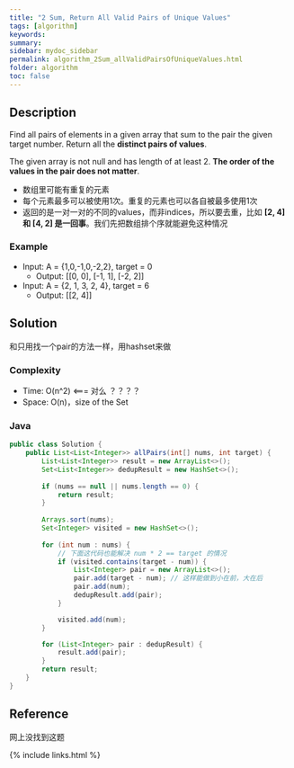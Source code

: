 ```yaml
---
title: "2 Sum, Return All Valid Pairs of Unique Values"
tags: [algorithm]
keywords:
summary:
sidebar: mydoc_sidebar
permalink: algorithm_2Sum_allValidPairsOfUniqueValues.html
folder: algorithm
toc: false
---
```


## Description
Find all pairs of elements in a given array that sum to the pair the given target number. 
Return all the **distinct pairs of values**.

The given array is not null and has length of at least 2. **The order of the values in the pair does not matter**.

* 数组里可能有重复的元素
* 每个元素最多可以被使用1次。重复的元素也可以各自被最多使用1次
* 返回的是一对一对的不同的values，而非indices，所以要去重，比如 **[2, 4] 和 [4, 2] 是一回事**。我们先把数组排个序就能避免这种情况

### Example
* Input: A = {1,0,-1,0,-2,2}, target = 0
  * Output: [[0, 0], [-1, 1], [-2, 2]]
* Input: A = {2, 1, 3, 2, 4}, target = 6
  * Output: [[2, 4]]

## Solution
和只用找一个pair的方法一样，用hashset来做

### Complexity
* Time: O(n^2) <=== 对么 ？？？？
* Space: O(n)，size of the Set

### Java
```java
public class Solution {
    public List<List<Integer>> allPairs(int[] nums, int target) {
        List<List<Integer>> result = new ArrayList<>();
        Set<List<Integer>> dedupResult = new HashSet<>();
        
        if (nums == null || nums.length == 0) {
            return result;
        }
        
        Arrays.sort(nums);
        Set<Integer> visited = new HashSet<>();
        
        for (int num : nums) {
            // 下面这代码也能解决 num * 2 == target 的情况
            if (visited.contains(target - num)) {
                List<Integer> pair = new ArrayList<>();
                pair.add(target - num); // 这样能做到小在前，大在后
                pair.add(num);
                dedupResult.add(pair);
            }

            visited.add(num);
        }

        for (List<Integer> pair : dedupResult) {
            result.add(pair);
        }
        return result;
    }
}
```

## Reference
网上没找到这题

{% include links.html %}

